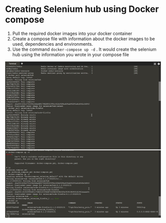 # Creating Selenium hub using Docker compose

1. Pull the required docker images into your docker container
2. Create a compose file with information about the docker images to be used, dependencies and environments.
3. Use the command ``` docker-compose up -d ``` . It would create the selenium hub using the information you wrote in your compose file

![](./selenium_hub_1.png)
![](./selenium_hub_2.png)
